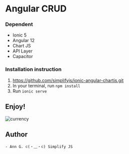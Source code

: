 # Angular CRUD

### Dependent 
- Ionic 5
- Angular 12
- Chart JS
- API Layer
- Capacitor

### Installation instruction

1. https://github.com/simplifyjs/ionic-angular-chartjs.git
2. In your terminal, run `npm install`
3. Run `ionic serve` 

## Enjoy!
![currency](https://user-images.githubusercontent.com/29340294/176982102-1ca009c8-4335-424c-b68f-42b97c9bf2b1.jpg)


## Author
    - Ann G. ⊂(・﹏・⊂) Simplify JS
